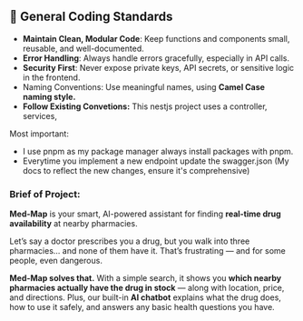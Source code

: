 ## **🌟 General Coding Standards**

- **Maintain Clean, Modular Code**: Keep functions and components small, reusable, and well-documented.
- **Error Handling**: Always handle errors gracefully, especially in API calls.
- **Security First**: Never expose private keys, API secrets, or sensitive logic in the frontend.
- Naming Conventions: Use meaningful names, using **Camel Case naming style.**
- **Follow Existing Convetions:** This nestjs project uses a controller, services,

Most important:

- I use pnpm as my package manager always install packages with pnpm.
- Everytime you implement a new endpoint update the swagger.json (My docs to reflect the new changes, ensure it's comprehensive)

### Brief of Project:

**Med-Map** is your smart, AI-powered assistant for finding **real-time drug availability** at nearby pharmacies.

Let’s say a doctor prescribes you a drug, but you walk into three pharmacies… and none of them have it. That’s frustrating — and for some people, even dangerous.

**Med-Map solves that.** With a simple search, it shows you **which nearby pharmacies actually have the drug in stock** — along with location, price, and directions. Plus, our built-in **AI chatbot** explains what the drug does, how to use it safely, and answers any basic health questions you have.
